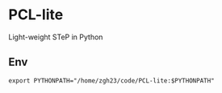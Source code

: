 # PCL-lite
Light-weight STeP in Python

## Env
```
export PYTHONPATH="/home/zgh23/code/PCL-lite:$PYTHONPATH"
```
